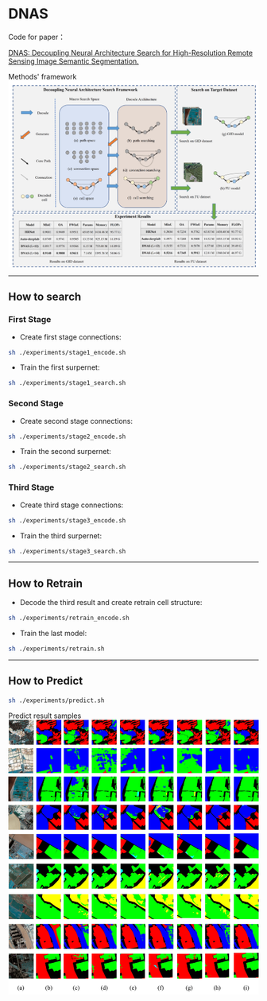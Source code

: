 # DNAS

Code for paper：

[DNAS: Decoupling Neural Architecture Search for High-Resolution Remote Sensing Image Semantic Segmentation.](https://www.mdpi.com/2072-4292/14/16/3864)

Methods' framework
![framework](./paper/framework.jpg)

---
## How to search
### First Stage
* Create first stage connections: 

```bash
sh ./experiments/stage1_encode.sh
```


* Train the first surpernet: 

```bash
sh ./experiments/stage1_search.sh
```

### Second Stage
* Create second stage connections: 

```bash
sh ./experiments/stage2_encode.sh
```

* Train the second surpernet: 

```bash
sh ./experiments/stage2_search.sh
```
### Third Stage
* Create third stage connections: 

```bash
sh ./experiments/stage3_encode.sh
```
* Train the third surpernet: 

```bash
sh ./experiments/stage3_search.sh
```
---
## How to Retrain
* Decode the third result and create retrain cell structure:
```bash
sh ./experiments/retrain_encode.sh
```
* Train the last model:
```bash
sh ./experiments/retrain.sh
```
---
## How to Predict
```bash
sh ./experiments/predict.sh
```
Predict result samples
![framework](./paper/result.jpg)